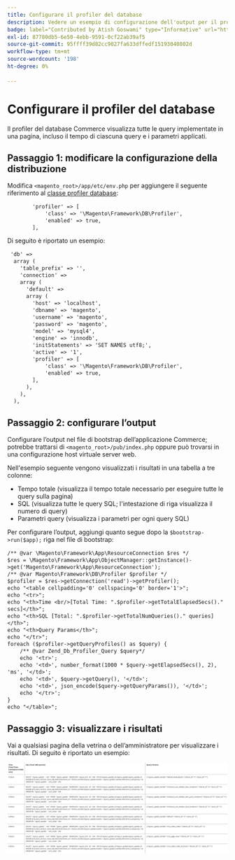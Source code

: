 ```yaml
---
title: Configurare il profiler del database
description: Vedere un esempio di configurazione dell'output per il profiler del database.
badge: label="Contributed by Atish Goswami" type="Informative" url="https://github.com/atishgoswami" tooltip="Atish Goswami"
exl-id: 87780db5-6e50-4ebb-9591-0cf22ab39af5
source-git-commit: 95ffff39d82cc9027fa633dffedf15193040802d
workflow-type: tm+mt
source-wordcount: '198'
ht-degree: 0%

---
```


# Configurare il profiler del database

Il profiler del database Commerce visualizza tutte le query implementate in una pagina, incluso il tempo di ciascuna query e i parametri applicati.

## Passaggio 1: modificare la configurazione della distribuzione

Modifica `<magento_root>/app/etc/env.php` per aggiungere il seguente riferimento al [classe profiler database](https://github.com/magento/magento2/tree/2.4/lib/internal/Magento/Framework/DB/Profiler.php):

```php?start_inline=1
        'profiler' => [
            'class' => '\Magento\Framework\DB\Profiler',
            'enabled' => true,
        ],
```

Di seguito è riportato un esempio:

```php?start_inline=1
 'db' =>
  array (
    'table_prefix' => '',
    'connection' =>
    array (
      'default' =>
      array (
        'host' => 'localhost',
        'dbname' => 'magento',
        'username' => 'magento',
        'password' => 'magento',
        'model' => 'mysql4',
        'engine' => 'innodb',
        'initStatements' => 'SET NAMES utf8;',
        'active' => '1',
        'profiler' => [
            'class' => '\Magento\Framework\DB\Profiler',
            'enabled' => true,
        ],
      ),
    ),
  ),
```

## Passaggio 2: configurare l’output

Configurare l’output nel file di bootstrap dell’applicazione Commerce; potrebbe trattarsi di `<magento_root>/pub/index.php` oppure può trovarsi in una configurazione host virtuale server web.

Nell&#39;esempio seguente vengono visualizzati i risultati in una tabella a tre colonne:

- Tempo totale (visualizza il tempo totale necessario per eseguire tutte le query sulla pagina)
- SQL (visualizza tutte le query SQL; l&#39;intestazione di riga visualizza il numero di query)
- Parametri query (visualizza i parametri per ogni query SQL)

Per configurare l’output, aggiungi quanto segue dopo la `$bootstrap->run($app);` riga nel file di bootstrap:

```php?start_inline=1
/** @var \Magento\Framework\App\ResourceConnection $res */
$res = \Magento\Framework\App\ObjectManager::getInstance()->get('Magento\Framework\App\ResourceConnection');
/** @var Magento\Framework\DB\Profiler $profiler */
$profiler = $res->getConnection('read')->getProfiler();
echo "<table cellpadding='0' cellspacing='0' border='1'>";
echo "<tr>";
echo "<th>Time <br/>[Total Time: ".$profiler->getTotalElapsedSecs()." secs]</th>";
echo "<th>SQL [Total: ".$profiler->getTotalNumQueries()." queries]</th>";
echo "<th>Query Params</th>";
echo "</tr>";
foreach ($profiler->getQueryProfiles() as $query) {
    /** @var Zend_Db_Profiler_Query $query*/
    echo '<tr>';
    echo '<td>', number_format(1000 * $query->getElapsedSecs(), 2), 'ms', '</td>';
    echo '<td>', $query->getQuery(), '</td>';
    echo '<td>', json_encode($query->getQueryParams()), '</td>';
    echo '</tr>';
}
echo "</table>";
```

## Passaggio 3: visualizzare i risultati

Vai a qualsiasi pagina della vetrina o dell’amministratore per visualizzare i risultati. Di seguito è riportato un esempio:

![Esempio di risultati del profiler del database](../../assets/configuration/db-profiler-results.png)
